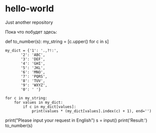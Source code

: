 # hello-world
Just another repository

Пока что побудет здесь:

def to_number(s):
    my_string = [c.upper() for c in s]

    my_dict = {'1':	'.,?!:',
           '2': 'ABC',
           '3': 'DEF',
           '4': 'GHI',
           '5': 'JKL',
           '6': 'MNO',
           '7': 'PQRS',
           '8': 'TUV',
           '9': 'WXYZ',
           '0': ' '}
           
    for c in my_string:
        for values in my_dict:
            if c in my_dict[values]:
                print(values * (my_dict[values].index(c) + 1), end='')
            

print("Please input your request in English")
s = input()
print('Result:')
to_number(s)
